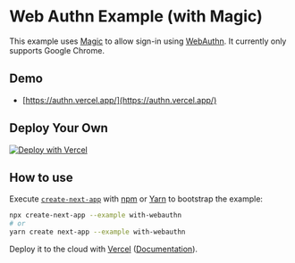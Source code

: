 # Web Authn Example (with Magic)

This example uses [Magic](http://magic.link/) to allow sign-in using [WebAuthn](https://webauthn.io/). It currently only supports Google Chrome.

## Demo

- [https://authn.vercel.app/](https://authn.vercel.app/)

## Deploy Your Own

[![Deploy with Vercel](https://vercel.com/button)](https://vercel.com/new/git/external?repository-url=https%3A%2F%2Fgithub.com%2Fvercel%2Fnext.js%2Ftree%2Fcanary%2Fexamples%2Fwith-webauthn&project-name=magic-webauthn&repository-name=magic-webauthn&demo-title=Magic%20WebAuthn&demo-url=https%3A%2F%2Fauthn.vercel.app%2F)

## How to use

Execute [`create-next-app`](https://github.com/vercel/next.js/tree/canary/packages/create-next-app) with [npm](https://docs.npmjs.com/cli/init) or [Yarn](https://yarnpkg.com/lang/en/docs/cli/create/) to bootstrap the example:

```bash
npx create-next-app --example with-webauthn
# or
yarn create next-app --example with-webauthn
```

Deploy it to the cloud with [Vercel](https://vercel.com/new?utm_source=github&utm_medium=readme&utm_campaign=next-example) ([Documentation](https://nextjs.org/docs/deployment)).
